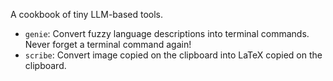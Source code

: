 A cookbook of tiny LLM-based tools.
- `genie`: Convert fuzzy language descriptions into terminal commands. Never forget a terminal command again!
- `scribe`: Convert image copied on the clipboard into LaTeX copied on the clipboard.